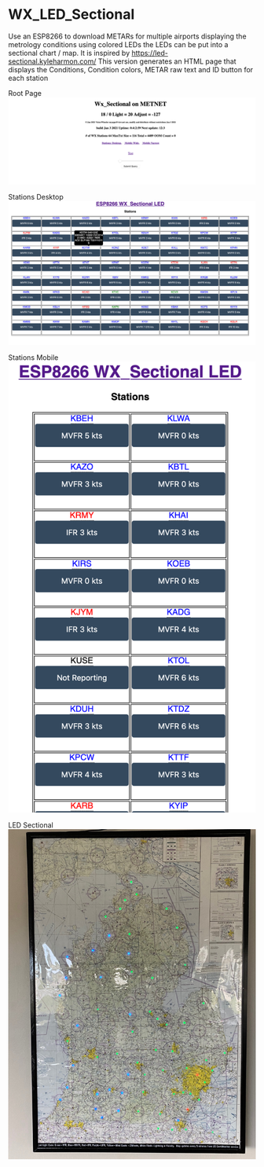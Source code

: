 # WX_LED_Sectional
Use an ESP8266 to download METARs for multiple airports displaying the metrology conditions using colored LEDs the LEDs can be put into a sectional chart / map. It is inspired by https://led-sectional.kyleharmon.com/
This version generates an HTML page that displays the Conditions,  Condition colors, METAR raw text and ID button for each station 
 
 Root Page 
![Root Page](./rootPage.png)

Stations Desktop
![Stations Desktop](./StationPageDesktop.png)

Stations Mobile
![Smart Phone](./StationPageNarrow.png)

LED Sectional
![Mich Chart](./LedSectional.jpg)
